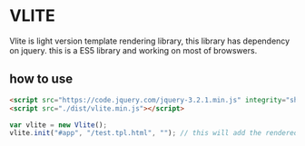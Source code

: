 # VLITE

Vlite is light version template rendering library, this library has dependency on jquery. this is a ES5 library and working on most of browswers.

## how to use

```html
<script src="https://code.jquery.com/jquery-3.2.1.min.js" integrity="sha256-hwg4gsxgFZhOsEEamdOYGBf13FyQuiTwlAQgxVSNgt4=" crossorigin="anonymous"></script>
<script src="./dist/vlite.min.js"></script>
```

```javascript
var vlite = new Vlite();
vlite.init("#app", "/test.tpl.html", ""); // this will add the rendered element to the given node
```
